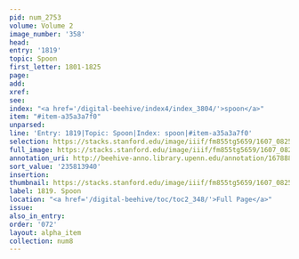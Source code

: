 ```yaml
---
pid: num_2753
volume: Volume 2
image_number: '358'
head:
entry: '1819'
topic: Spoon
first_letter: 1801-1825
page:
add:
xref:
see:
index: "<a href='/digital-beehive/index4/index_3804/'>spoon</a>"
item: "#item-a35a3a7f0"
unparsed:
line: 'Entry: 1819|Topic: Spoon|Index: spoon|#item-a35a3a7f0'
selection: https://stacks.stanford.edu/image/iiif/fm855tg5659/1607_0825/926,3940,1489,203/full/0/default.jpg
full_image: https://stacks.stanford.edu/image/iiif/fm855tg5659/1607_0825/full/full/0/default.jpg
annotation_uri: http://beehive-anno.library.upenn.edu/annotation/1678887017226
sort_value: '235813940'
insertion:
thumbnail: https://stacks.stanford.edu/image/iiif/fm855tg5659/1607_0825/926,3940,600,180/250,/0/default.jpg
label: 1819. Spoon
location: "<a href='/digital-beehive/toc/toc2_348/'>Full Page</a>"
issue:
also_in_entry:
order: '072'
layout: alpha_item
collection: num8
---
```

